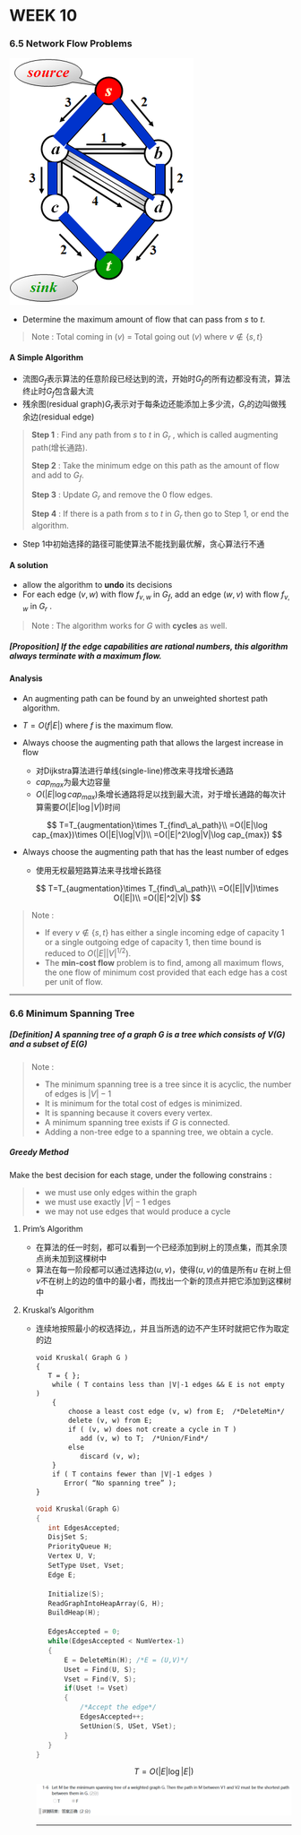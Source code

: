 # WEEK 10

### 6.5 Network Flow Problems

![image-20201206175230349](picture/image-20201206175230349.png)

- Determine the maximum amount of flow that can pass from $s$ to $t$.

> Note : Total coming in ($v$) = Total going out ($v$) where $v \notin \{ s, t \}$

#### A Simple Algorithm

- 流图$G_f$表示算法的任意阶段已经达到的流，开始时$G_f$的所有边都没有流，算法终止时$G_f$包含最大流
- 残余图(residual graph)$G_r$表示对于每条边还能添加上多少流，$G_r$的边叫做残余边(residual edge)

>**Step 1** : Find any path from $s$ to $t$ in $G_r$ , which is called augmenting path(增长通路).
>
>**Step 2** : Take the minimum edge on this path as the amount of flow and add to $G_f$.
>
>**Step 3** : Update $G_r$ and remove the 0 flow edges.
>
>**Step 4** : If there is a path from $s$ to $t$ in $G_r$ then go to Step 1, or end the algorithm.

- Step 1中初始选择的路径可能使算法不能找到最优解，贪心算法行不通

#### A solution

- allow the algorithm to **undo** its decisions
- For each edge $( v, w )$ with flow $f_{v, w}$ in $G_f$, add an edge $( w, v )$ with flow $f_{v, w}$ in $G_r$ .

> Note : The algorithm works for $G$ with **cycles** as well.

##### [Proposition] If the edge capabilities are *rational numbers*, this algorithm always terminate with a maximum flow.

#### Analysis

- An augmenting path can be found by an unweighted shortest path algorithm.

- $T=O(f|E|)$ where $f$ is the maximum flow.

- Always choose the augmenting path that allows the largest increase in flow

  - 对Dijkstra算法进行单线(single-line)修改来寻找增长通路
  - $cap_{max}$为最大边容量
  - $O(|E|\log cap_{max})$条增长通路将足以找到最大流，对于增长通路的每次计算需要$O(|E|\log|V|)$时间

  $$
  T=T_{augmentation}\times T_{find\_a\_path}\\
  =O(|E|\log cap_{max})\times O(|E|\log|V|)\\
  =O(|E|^2\log|V|\log cap_{max})
  $$

- Always choose the augmenting path that has the least number of edges

  - 使用无权最短路算法来寻找增长路径

  $$
  T=T_{augmentation}\times T_{find\_a\_path}\\
  =O(|E||V|)\times O(|E|)\\
  =O(|E|^2|V|)
  $$

>Note : 
>
>- If every $v \notin \{ s, t \}$ has either a single incoming edge of capacity 1 or a single outgoing edge of capacity 1, then time bound is reduced to $O( |E| |V|^{1/2} )$.
>- The **min-cost flow** problem is to find, among all maximum flows, the one flow of minimum cost provided that each edge has a cost per unit of flow.

---

### 6.6 Minimum Spanning Tree

##### [Definition] A *spanning tree* of a graph $G$ is a tree which consists of $V(G)$ and a subset of $E(G)$

> Note :
>
> - The minimum spanning tree is a tree since it is acyclic, the number of edges is $|V|-1$
> - It is minimum for the total cost of edges is minimized.
> - It is spanning because it covers every vertex.
> - A minimum spanning tree exists if $G$ is connected.
> - Adding a non-tree edge to a spanning tree, we obtain a cycle.

##### Greedy Method

Make the best decision for each stage, under the following constrains :

>- we must use only edges within the graph
>- we must use exactly $|V|-1$ edges
>- we may not use edges that would produce a cycle

1. Prim’s Algorithm

   - 在算法的任一时刻，都可以看到一个已经添加到树上的顶点集，而其余顶点尚未加到这棵树中
   - 算法在每一阶段都可以通过选择边$(u, v)$，使得$(u,v)$的值是所有$u$ 在树上但$v$不在树上的边的值中的最小者，而找出一个新的顶点并把它添加到这棵树中
   
2. Kruskal’s Algorithm

   - 连续地按照最小的权选择边,，并且当所选的边不产生环时就把它作为取定的边

     ```pseudocode
     void Kruskal( Graph G )
     {   
     	T = { };
         while ( T contains less than |V|-1 edges && E is not empty ) 
         {
             choose a least cost edge (v, w) from E;  /*DeleteMin*/
             delete (v, w) from E;
             if ( (v, w) does not create a cycle in T )     
     			add (v, w) to T;  /*Union/Find*/
             else     
     			discard (v, w);
         }
         if ( T contains fewer than |V|-1 edges )
         	Error( “No spanning tree” );
     }
     ```

     ```c
     void Kruskal(Graph G)
     {
     	int EdgesAccepted;
     	DisjSet S;
     	PriorityQueue H;
     	Vertex U, V;
     	SetType Uset, Vset;
     	Edge E;
         
     	Initialize(S);
     	ReadGraphIntoHeapArray(G, H);
     	BuildHeap(H);
         
     	EdgesAccepted = 0;
     	while(EdgesAccepted < NumVertex-1)
     	{
     		E = DeleteMin(H); /*E = (U,V)*/
     		Uset = Find(U, S);
     		Vset = Find(V, S);
     		if(Uset != Vset)
     		{
     			/*Accept the edge*/
     			EdgesAccepted++;
     			SetUnion(S, USet, VSet);
     		}
     	}
     }
     ```

     $$
     T=O(|E|\log|E|)
     $$

     ![image-20210124214008496](picture/image-20210124214008496.png)
     
     ---

